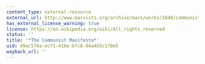 ```yaml
---
content_type: external-resource
external_url: http://www.marxists.org/archive/marx/works/1848/communist-manifesto/
has_external_license_warning: true
license: https://en.wikipedia.org/wiki/All_rights_reserved
status: ''
title: '*The Communist Manifesto*'
uid: d9ac576a-ec71-41be-bfc8-04a4b5c178e5
wayback_url: ''
---
```

